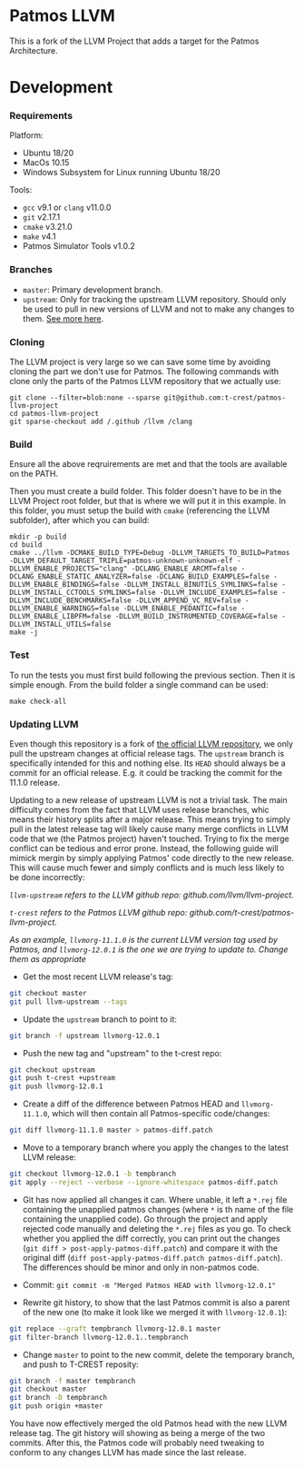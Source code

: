 Patmos LLVM
================

This is a fork of the LLVM Project that adds a target for the Patmos Architecture.

# Development

### Requirements

Platform:

- Ubuntu 18/20
- MacOs 10.15
- Windows Subsystem for Linux running Ubuntu 18/20

Tools:

- `gcc` v9.1 or `clang` v11.0.0
- `git` v2.17.1
- `cmake` v3.21.0
- `make` v4.1
- Patmos Simulator Tools v1.0.2

### Branches

- `master`: Primary development branch.
- `upstream`: Only for tracking the upstream LLVM repository. Should only be used to pull in new versions of LLVM and not to make any changes to them. [See more here](#anch-updating-llvm).

### Cloning

The LLVM project is very large so we can save some time by avoiding cloning the part we don't use for Patmos.
The following commands with clone only the parts of the Patmos LLVM repository that we actually use:

```
git clone --filter=blob:none --sparse git@github.com:t-crest/patmos-llvm-project
cd patmos-llvm-project
git sparse-checkout add /.github /llvm /clang
```

### Build

Ensure all the above reqruirements are met and that the tools are available on the PATH.

Then you must create a build folder.
This folder doesn't have to be in the LLVM Project root folder, but that is where we will put it in this example.
In this folder, you must setup the build with `cmake` (referencing the LLVM subfolder), after which you can build:

```
mkdir -p build
cd build
cmake ../llvm -DCMAKE_BUILD_TYPE=Debug -DLLVM_TARGETS_TO_BUILD=Patmos -DLLVM_DEFAULT_TARGET_TRIPLE=patmos-unknown-unknown-elf -DLLVM_ENABLE_PROJECTS="clang" -DCLANG_ENABLE_ARCMT=false -DCLANG_ENABLE_STATIC_ANALYZER=false -DCLANG_BUILD_EXAMPLES=false -DLLVM_ENABLE_BINDINGS=false -DLLVM_INSTALL_BINUTILS_SYMLINKS=false -DLLVM_INSTALL_CCTOOLS_SYMLINKS=false -DLLVM_INCLUDE_EXAMPLES=false -DLLVM_INCLUDE_BENCHMARKS=false -DLLVM_APPEND_VC_REV=false -DLLVM_ENABLE_WARNINGS=false -DLLVM_ENABLE_PEDANTIC=false -DLLVM_ENABLE_LIBPFM=false -DLLVM_BUILD_INSTRUMENTED_COVERAGE=false -DLLVM_INSTALL_UTILS=false
make -j
```

### Test

To run the tests you must first build following the previous section.
Then it is simple enough. From the build folder a single command can be used:

```
make check-all
```

### <a name="anch-updating-llvm"></a>Updating LLVM

Even though this repository is a fork of [the official LLVM repository](https://github.com/llvm/llvm-project), 
we only pull the upstream changes at official release tags.
The `upstream` branch is specifically intended for this and nothing else.
Its `HEAD` should always be a commit for an official release.
E.g. it could be tracking the commit for the 11.1.0 release.

Updating to a new release of upstream LLVM is not a trivial task.
The main difficulty comes from the fact that LLVM uses release branches, whic means their history splits after a major release. 
This means trying to simply pull in the latest release tag will likely cause many merge conflicts in LLVM code that we (the Patmos project) haven't touched.
Trying to fix the merge conflict can be tedious and error prone.
Instead, the following guide will mimick mergin by simply applying Patmos' code directly to the new release.
This will cause much fewer and simply conflicts and is much less likely to be done incorrectly:

_`llvm-upstream` refers to the LLVM github repo: github.com/llvm/llvm-project._

_`t-crest` refers to the Patmos LLVM github repo: github.com/t-crest/patmos-llvm-project._

_As an example, `llvmorg-11.1.0` is the current LLVM version tag used by Patmos, and `llvmorg-12.0.1` is the one we are trying to update to. Change them as appropriate_

* Get the most recent LLVM release's tag: 
```sh
git checkout master
git pull llvm-upstream --tags
```

* Update the `upstream` branch to point to it: 
```sh
git branch -f upstream llvmorg-12.0.1
```

* Push the new tag and "upstream" to the t-crest repo:
```sh
git checkout upstream
git push t-crest +upstream
git push llvmorg-12.0.1
```

* Create a diff of the difference between Patmos HEAD and `llvmorg-11.1.0`, which will then contain all Patmos-specific code/changes:
```sh
git diff llvmorg-11.1.0 master > patmos-diff.patch
```

* Move to a temporary branch where you apply the changes to the latest LLVM release:
```sh
git checkout llvmorg-12.0.1 -b tempbranch
git apply --reject --verbose --ignore-whitespace patmos-diff.patch
```

* Git has now applied all changes it can. Where unable, it left a `*.rej` file containing the unapplied patmos changes (where `*` is th name of the file containing the unapplied code).
Go through the project and apply rejected code manually and deleting the `*.rej` files as you go.
To check whether you applied the diff correctly, you can print out the changes (`git diff > post-apply-patmos-diff.patch`) and compare it with the original diff (`diff post-apply-patmos-diff.patch patmos-diff.patch`). 
The differences should be minor and only in non-patmos code.

* Commit: `git commit -m "Merged Patmos HEAD with llvmorg-12.0.1"`

* Rewrite git history, to show that the last Patmos commit is also a parent of the new one (to make it look like we merged it with `llvmorg-12.0.1`):
```sh
git replace --graft tempbranch llvmorg-12.0.1 master
git filter-branch llvmorg-12.0.1..tempbranch
```

* Change `master` to point to the new commit, delete the temporary branch, and push to T-CREST reposity:
```sh
git branch -f master tempbranch
git checkout master
git branch -D tempbranch
git push origin +master
```

You have now effectively merged the old Patmos head with the new LLVM release tag.
The git history will showing as being a merge of the two commits.
After this, the Patmos code will probably need tweaking to conform to any changes LLVM has made since the last release.
